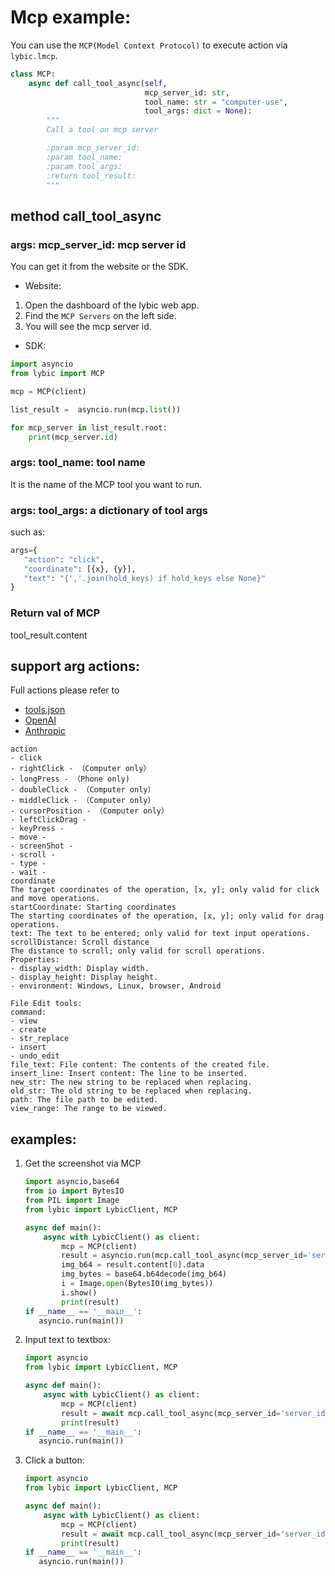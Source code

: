 # Mcp example:

You can use the `MCP(Model Context Protocol)` to execute action via `lybic.lmcp`.

```python
class MCP:
    async def call_tool_async(self,
                              mcp_server_id: str,
                              tool_name: str = "computer-use",
                              tool_args: dict = None):
        """
        Call a tool on mcp server

        :param mcp_server_id:
        :param tool_name:
        :param tool_args:
        :return tool_result:
        """
``` 

## method call_tool_async

### args: mcp_server_id: mcp server id

You can get it from the website or the SDK.

- Website:
1. Open the dashboard of the lybic web app.
2. Find the `MCP Servers` on the left side.
3. You will see the mcp server id.

- SDK:
```python
import asyncio
from lybic import MCP

mcp = MCP(client)

list_result =  asyncio.run(mcp.list())

for mcp_server in list_result.root:
    print(mcp_server.id)
```

### args: tool_name: tool name

It is the name of the MCP tool you want to run.

### args: tool_args: a dictionary of tool args

such as:

```python
args={
   "action": "click",
   "coordinate": [{x}, {y}],
   "text": "{','.join(hold_keys) if hold_keys else None}"
}
```

### Return val of MCP

tool_result.content

## support arg actions:

Full actions please refer to

- [tools.json](tools.json)
- [OpenAI](https://platform.openai.com/docs/guides/tools-computer-use#page-top)
- [Anthropic](https://docs.anthropic.com/en/docs/agents-and-tools/tool-use/computer-use-tool#computer-tool)

```
action 
- click
- rightClick - （Computer only）
- longPress - （Phone only)
- doubleClick - （Computer only）
- middleClick - （Computer only）
- cursorPosition - （Computer only）
- leftClickDrag - 
- keyPress - 
- move - 
- screenShot - 
- scroll - 
- type - 
- wait - 
coordinate 
The target coordinates of the operation, [x, y]; only valid for click and move operations.
startCoordinate: Starting coordinates
The starting coordinates of the operation, [x, y]; only valid for drag operations.
text: The text to be entered; only valid for text input operations.
scrollDistance: Scroll distance
The distance to scroll; only valid for scroll operations.
Properties:
- display_width: Display width.
- display_height: Display height.
- environment: Windows, Linux, browser, Android

File Edit tools:
command:
- view
- create
- str_replace
- insert
- undo_edit
file_text: File content: The contents of the created file.
insert_line: Insert content: The line to be inserted.
new_str: The new string to be replaced when replacing.
old_str: The old string to be replaced when replacing.
path: The file path to be edited.
view_range: The range to be viewed.
```

## examples:

1. Get the screenshot via MCP

    ```python
    import asyncio,base64
    from io import BytesIO
    from PIL import Image
    from lybic import LybicClient, MCP
    
    async def main():
        async with LybicClient() as client:
            mcp = MCP(client)
            result = asyncio.run(mcp.call_tool_async(mcp_server_id='server_id',tool_args={"action": "screenShot"}))
            img_b64 = result.content[0].data
            img_bytes = base64.b64decode(img_b64)
            i = Image.open(BytesIO(img_bytes))
            i.show()
            print(result)
   if __name__ == '__main__':
       asyncio.run(main())
    ```

2. Input text to textbox:

    ```python
    import asyncio
    from lybic import LybicClient, MCP
    
    async def main():
        async with LybicClient() as client:
            mcp = MCP(client)
            result = await mcp.call_tool_async(mcp_server_id='server_id',tool_args={"action": "type", "text": "This is a English text,and 这是一个中文文本"})
            print(result)
   if __name__ == '__main__':
       asyncio.run(main())
    ```
   
3. Click a button:

    ```python
    import asyncio
    from lybic import LybicClient, MCP
    
    async def main():
        async with LybicClient() as client:
            mcp = MCP(client)
            result = await mcp.call_tool_async(mcp_server_id='server_id', tool_args={"action": "click", "coordinate": [100, 200]})
            print(result)
   if __name__ == '__main__':
       asyncio.run(main()) 
   ```
   
